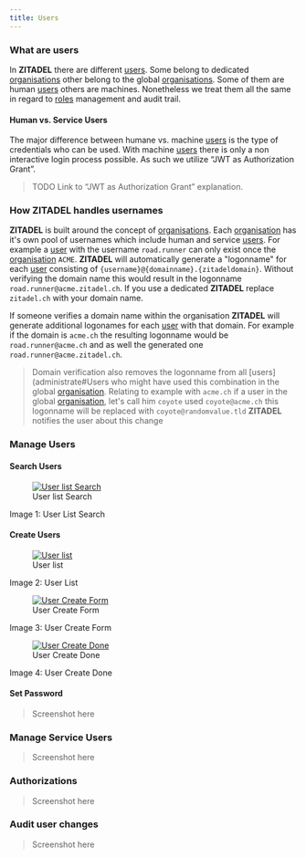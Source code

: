 ```yaml
---
title: Users
---
```


### What are users

In **ZITADEL** there are different [users](administrate#Users). Some belong to dedicated [organisations](administrate#Organisations) other belong to the global [organisations](administrate#Organisations). Some of them are human [users](administrate#Users) others are machines.
Nonetheless we treat them all the same in regard to [roles](administrate#Roles) management and audit trail.

#### Human vs. Service Users

The major difference between humane vs. machine [users](administrate#Users) is the type of credentials who can be used.
With machine [users](administrate#Users) there is only a non interactive login process possible. As such we utilize “JWT as Authorization Grant”.

> TODO Link to “JWT as Authorization Grant” explanation.

### How ZITADEL handles usernames

**ZITADEL** is built around the concept of [organisations](administrate#Organisations). Each [organisation](administrate#Organisations) has it's own pool of usernames which include human and service [users](administrate#Users).
For example a [user](administrate#Users) with the username `road.runner` can only exist once the [organisation](administrate#Organisations) `ACME`. **ZITADEL** will automatically generate a "logonname" for each [user](administrate#Users) consisting of `{username}@{domainname}.{zitadeldomain}`. Without verifying the domain name this would result in the logonname `road.runner@acme.zitadel.ch`. If you use a dedicated **ZITADEL** replace `zitadel.ch` with your domain name.

If someone verifies a domain name within the organisation **ZITADEL** will generate additional logonames for each [user](administrate#Users) with that domain. For example if the domain is `acme.ch` the resulting logonname would be `road.runner@acme.ch` and as well the generated one `road.runner@acme.zitadel.ch`.

> Domain verification also removes the logonname from all [users](administrate#Users who might have used this combination in the global [organisation](administrate#Organisations).
> Relating to example with `acme.ch` if a user in the global [organisation](administrate#Organisations), let's call him `coyote` used `coyote@acme.ch` this logonname will be replaced with `coyote@randomvalue.tld`
> **ZITADEL** notifies the user about this change

### Manage Users

#### Search Users

<div class="zitadel-gallery" itemscope itemtype="http://schema.org/ImageGallery">
    <figure itemprop="associatedMedia" itemscope itemtype="http://schema.org/ImageObject">
        <a href="img/console_user_list_search.png" itemprop="contentUrl" data-size="1920x1080">
            <img src="img/console_user_list_search.png" itemprop="thumbnail" alt="User list Search" />
        </a>
        <figcaption itemprop="caption description">User list Search</figcaption>
    </figure>
</div>

Image 1: User List Search

#### Create Users

<div class="zitadel-gallery" itemscope itemtype="http://schema.org/ImageGallery">
    <figure itemprop="associatedMedia" itemscope itemtype="http://schema.org/ImageObject">
        <a href="img/console_user_list.png" itemprop="contentUrl" data-size="1920x1080">
            <img src="img/console_user_list.png" itemprop="thumbnail" alt="User list" />
        </a>
        <figcaption itemprop="caption description">User list</figcaption>
    </figure>
</div>

Image 2: User List

<div class="zitadel-gallery" itemscope itemtype="http://schema.org/ImageGallery">
    <figure itemprop="associatedMedia" itemscope itemtype="http://schema.org/ImageObject">
        <a href="img/console_user_create_form.png" itemprop="contentUrl" data-size="1920x1080">
            <img src="img/console_user_create_form.png" itemprop="thumbnail" alt="User Create Form" />
        </a>
        <figcaption itemprop="caption description">User Create Form</figcaption>
    </figure>
</div>

Image 3: User Create Form

<div class="zitadel-gallery" itemscope itemtype="http://schema.org/ImageGallery">
    <figure itemprop="associatedMedia" itemscope itemtype="http://schema.org/ImageObject">
        <a href="img/console_user_create_done.png" itemprop="contentUrl" data-size="1920x1080">
            <img src="img/console_user_create_done.png" itemprop="thumbnail" alt="User Create Done" />
        </a>
        <figcaption itemprop="caption description">User Create Done</figcaption>
    </figure>
</div>

Image 4: User Create Done

#### Set Password

> Screenshot here

### Manage Service Users

> Screenshot here

### Authorizations

> Screenshot here

### Audit user changes

> Screenshot here
